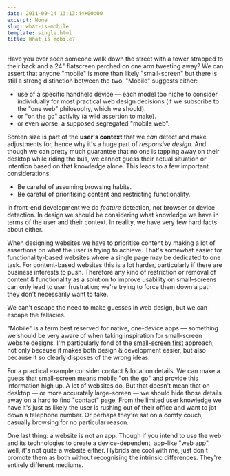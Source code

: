 ```yaml
---
date: 2011-09-14 13:13:44+00:00
excerpt: None
slug: what-is-mobile
template: single.html
title: What is mobile?
---
```


Have you ever seen someone walk down the street with a tower strapped to their back and a 24" flatscreen perched on one arm tweeting away? We can assert that anyone "mobile" is more than likely "small-screen" but there is still a strong distinction between the two. "Mobile" suggests either:

* use of a specific handheld device — each model too niche to consider individually for most practical web design decisions (if we subscribe to the "one web" philosophy, which we should).
* or "on the go" activity (a wild assertion to make).
* or even worse: a supposed segregated "mobile web".


Screen size is part of the **user's context** that we _can_ detect and make adjustments for, hence why it's a huge part of _responsive design_. And though we can pretty much guarantee that no one is tapping away on their desktop while riding the bus, we cannot guess their actual situation or intention based on that knowledge alone. This leads to a few important considerations:

* Be careful of assuming browsing habits.
* Be careful of prioritising content and restricting functionality.


In front-end development we do _feature_ detection, not browser or device detection. In design we should be considering what knowledge we have in terms of the user and their context. In reality, we have very few hard facts about either.

When designing websites we have to prioritise content by making a lot of assertions on what the user is trying to achieve. That's somewhat easier for functionality-based websites where a single page may be dedicated to one task. For content-based websites this is a lot harder, particularly if there are business interests to push. Therefore any kind of restriction or removal of content & functionality as a solution to improve usability on small-screens can only lead to user frustration; we're trying to force them down a path they don't necessarily want to take.

We can't escape the need to make guesses in web design, but we can escape the fallacies.

"Mobile" is a term best reserved for native, one-device apps — something we should be very aware of when taking inspiration for small-screen website designs. I'm particularly fond of the [small-screen first](http://stuffandnonsense.co.uk/projects/320andup/) approach, not only because it makes both design & development easier, but also because it so clearly disposes of the wrong ideas.

For a practical example consider contact & location details. We can make a guess that small-screen means mobile "on the go" and provide this information high up. A lot of websites do. But that doesn't mean that on desktop — or more accurately large-screen — we should hide those details away on a hard to find "contact" page. From the limited user knowledge we have it's just as likely the user is rushing out of their office and want to jot down a telephone number. Or perhaps they're sat on a comfy couch, casually browsing for no particular reason.

One last thing: a website is not an app. Though if you intend to use the web and its technologies to create a device-dependent, app-like "web app", well, it's not quite a website either. Hybrids are cool with me, just don't promote them as both without recognising the intrinsic differences. They're entirely different mediums.
